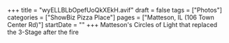 +++
title = "wyELLBLbOpefUoQkXEkH.avif"
draft = false
tags = ["Photos"]
categories = ["ShowBiz Pizza Place"]
pages = ["Matteson, IL (106 Town Center Rd)"]
startDate = ""
+++
Matteson's Circles of Light that replaced the 3-Stage after the fire
